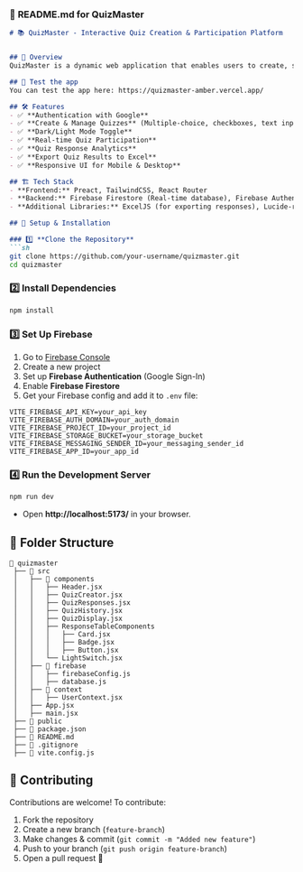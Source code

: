 ### 📌 **README.md for QuizMaster**

```md
# 📚 QuizMaster - Interactive Quiz Creation & Participation Platform


## 🚀 Overview
QuizMaster is a dynamic web application that enables users to create, share, and participate in interactive quizzes. Built with **Preact**, **Firebase**, and a modern UI framework, this platform offers a seamless experience for both quiz creators and participants.

## 🚀 Test the app
You can test the app here: https://quizmaster-amber.vercel.app/

## 🛠 Features
- ✅ **Authentication with Google**
- ✅ **Create & Manage Quizzes** (Multiple-choice, checkboxes, text input, conditional questions)
- ✅ **Dark/Light Mode Toggle**
- ✅ **Real-time Quiz Participation**
- ✅ **Quiz Response Analytics**
- ✅ **Export Quiz Results to Excel**
- ✅ **Responsive UI for Mobile & Desktop**

## 🏗️ Tech Stack
- **Frontend:** Preact, TailwindCSS, React Router
- **Backend:** Firebase Firestore (Real-time database), Firebase Authentication
- **Additional Libraries:** ExcelJS (for exporting responses), Lucide-react (icons)

## 🔧 Setup & Installation

### 1️⃣ **Clone the Repository**
```sh
git clone https://github.com/your-username/quizmaster.git
cd quizmaster
```

### 2️⃣ **Install Dependencies**
```sh
npm install
```

### 3️⃣ **Set Up Firebase**
1. Go to [Firebase Console](https://console.firebase.google.com/)
2. Create a new project
3. Set up **Firebase Authentication** (Google Sign-In)
4. Enable **Firebase Firestore**
5. Get your Firebase config and add it to `.env` file:
```env
VITE_FIREBASE_API_KEY=your_api_key
VITE_FIREBASE_AUTH_DOMAIN=your_auth_domain
VITE_FIREBASE_PROJECT_ID=your_project_id
VITE_FIREBASE_STORAGE_BUCKET=your_storage_bucket
VITE_FIREBASE_MESSAGING_SENDER_ID=your_messaging_sender_id
VITE_FIREBASE_APP_ID=your_app_id
```

### 4️⃣ **Run the Development Server**
```sh
npm run dev
```
- Open **http://localhost:5173/** in your browser.

## 📁 Folder Structure
```
📂 quizmaster
 ├── 📂 src
 │   ├── 📂 components
 │   │   ├── Header.jsx
 │   │   ├── QuizCreator.jsx
 │   │   ├── QuizResponses.jsx
 │   │   ├── QuizHistory.jsx
 │   │   ├── QuizDisplay.jsx
 │   │   ├── ResponseTableComponents
 │   │   │   ├── Card.jsx
 │   │   │   ├── Badge.jsx
 │   │   │   ├── Button.jsx
 │   │   └── LightSwitch.jsx
 │   ├── 📂 firebase
 │   │   ├── firebaseConfig.js
 │   │   ├── database.js
 │   ├── 📂 context
 │   │   ├── UserContext.jsx
 │   ├── App.jsx
 │   ├── main.jsx
 ├── 📂 public
 ├── 📜 package.json
 ├── 📜 README.md
 ├── 📜 .gitignore
 ├── 📜 vite.config.js
```

## 🤝 Contributing
Contributions are welcome! To contribute:
1. Fork the repository
2. Create a new branch (`feature-branch`)
3. Make changes & commit (`git commit -m "Added new feature"`)
4. Push to your branch (`git push origin feature-branch`)
5. Open a pull request 🚀
